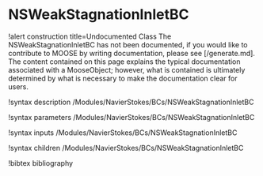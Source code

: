<!-- MOOSE Documentation Stub: Remove this when content is added. -->

# NSWeakStagnationInletBC

!alert construction title=Undocumented Class
The NSWeakStagnationInletBC has not been documented, if you would like to contribute to MOOSE by
writing documentation, please see [/generate.md]. The content contained on this page explains
the typical documentation associated with a MooseObject; however, what is contained is ultimately
determined by what is necessary to make the documentation clear for users.

!syntax description /Modules/NavierStokes/BCs/NSWeakStagnationInletBC

!syntax parameters /Modules/NavierStokes/BCs/NSWeakStagnationInletBC

!syntax inputs /Modules/NavierStokes/BCs/NSWeakStagnationInletBC

!syntax children /Modules/NavierStokes/BCs/NSWeakStagnationInletBC

!bibtex bibliography

